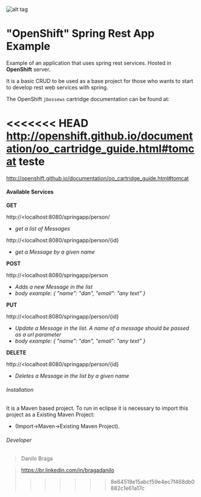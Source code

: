![alt tag](https://mirror.openshift.com/pub/openshift/logo/openshift_logo_wide_blk250.png)

# "OpenShift" Spring Rest App Example


Example of an application that uses spring rest services. 
Hosted in **OpenShift** server.  

It is a basic CRUD to be used as a base project for those who wants to start to develop rest web services with spring.

The OpenShift `jbossews` cartridge documentation can be found at:

<<<<<<< HEAD
http://openshift.github.io/documentation/oo_cartridge_guide.html#tomcat teste
=======
http://openshift.github.io/documentation/oo_cartridge_guide.html#tomcat




#### Available Services

**GET**
	
http://<localhost:8080/springapp/person/
- *get a list of Messages*

http://<localhost:8080/springapp/person/{id}
- *get a Message by a given name*
	
**POST**

http://<localhost:8080/springapp/person
- *Adds a new Message in the list*
- *body example: { "name": "dan", "email": "any text" }*
	
**PUT**

http://<localhost:8080/springapp/person/{id}
- *Update a Message in the list. A name of a message should be passed as a url parameter*
- *body example: { "name": "dan", "email": "any text" }*

**DELETE** 

http://<localhost:8080/springapp/person/{id}
- *Deletes a Message in the list by a given name* 


 
###### Installation 
It is a Maven based project. To run in eclipse it is necessary to import this project as a Existing Maven Project:
- (Import->Maven->Existing Maven Project).
 
 
###### Developer
> Danilo Braga

> https://br.linkedin.com/in/bragadanilo
>>>>>>> 8e64519e15abcf59e4ec7f468db0882c1e61a17c
